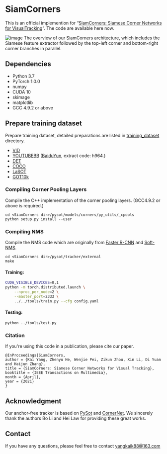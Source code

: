 # SiamCorners
This is an official implemention for “[SiamCorners: Siamese Corner Networks for VisualTracking](https://arxiv.org/pdf/2104.07303.pdf)”. The code are available here now. 


![image](https://user-images.githubusercontent.com/25238475/115003176-15eb7400-9e95-11eb-9a51-275235429679.png)
The overview of our SiamCorners architecture, which includes the Siamese feature extractor followed by the top-left corner and bottom-right corner
branches in parallel. 

## Dependencies
* Python 3.7
* PyTorch 1.0.0
* numpy
* CUDA 10
* skimage
* matplotlib
* GCC 4.9.2 or above
## Prepare training dataset
Prepare training dataset, detailed preparations are listed in [training_dataset](training_dataset) directory.
* [VID](http://image-net.org/challenges/LSVRC/2017/)
* [YOUTUBEBB](https://research.google.com/youtube-bb/) ([BaiduYun](https://pan.baidu.com/s/1nXe6cKMHwk_zhEyIm2Ozpg), extract code: h964.)
* [DET](http://image-net.org/challenges/LSVRC/2017/)
* [COCO](http://cocodataset.org)
* [LaSOT](https://cis.temple.edu/lasot/)
* [GOT10k](http://got-10k.aitestunion.com/)
### Compiling Corner Pooling Layers
Compile the C++ implementation of the corner pooling layers. (GCC4.9.2 or above is required.)
```
cd <SiamCorners dir>/pysot/models/corners/py_utils/_cpools
python setup.py install --user
```

### Compiling NMS
Compile the NMS code which are originally from [Faster R-CNN](https://github.com/rbgirshick/py-faster-rcnn/blob/master/lib/nms/cpu_nms.pyx) and [Soft-NMS](https://github.com/bharatsingh430/soft-nms/blob/master/lib/nms/cpu_nms.pyx).
```
cd <SiamCorners dir>/pysot/tracker/external
make
```
#### Training:
```bash
CUDA_VISIBLE_DEVICES=0,1
python -m torch.distributed.launch \
    --nproc_per_node=2 \
    --master_port=2333 \
    ../../tools/train.py --cfg config.yaml
```

#### Testing:
```
python ../tools/test.py 
```

### Citation
If you're using this code in a publication, please cite our paper.

	@InProceedings{SiamCorners,
	author = {Kai Yang, Zhenyu He, Wenjie Pei, Zikun Zhou, Xin Li, Di Yuan and Haijun Zhang},
	title = {SiamCorners: Siamese Corner Networks for Visual Tracking},
	booktitle = {IEEE Transactions on Multimedia},
	month = {April},
	year = {2021}
	}

## Acknowledgment
Our anchor-free tracker is based on [PySot](https://github.com/STVIR/pysot) and [CornerNet](https://github.com/princeton-vl/CornerNet-Lite). We sincerely thank the authors Bo Li and Hei Law for providing these great works.

## Contact
If you have any questions, please feel free to contact yangkaik88@163.com
